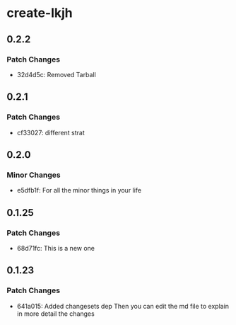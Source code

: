 # create-lkjh

## 0.2.2

### Patch Changes

- 32d4d5c: Removed Tarball

## 0.2.1

### Patch Changes

- cf33027: different strat

## 0.2.0

### Minor Changes

- e5dfb1f: For all the minor things in your life

## 0.1.25

### Patch Changes

- 68d71fc: This is a new one

## 0.1.23

### Patch Changes

- 641a015: Added changesets dep
  Then you can edit the md file to explain in more detail the changes

